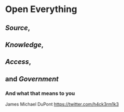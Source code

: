 Open Everything
===============

*Source*,
---------

*Knowledge*,
------------

*Access*,
---------

and *Government*
----------------

### And what that means to you

James Michael DuPont <https://twitter.com/h4ck3rm1k3>
